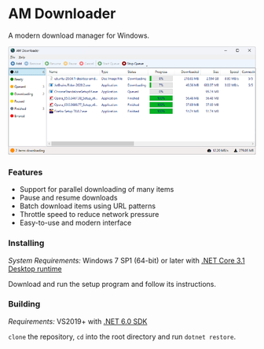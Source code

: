 # AM Downloader

A modern download manager for Windows.

![Screenshot](https://github.com/antikmozib/AM-Downloader/blob/master/Screenshot.png?raw=true)

<h3>Features</h3>

* Support for parallel downloading of many items
* Pause and resume downloads
* Batch download items using URL patterns
* Throttle speed to reduce network pressure
* Easy-to-use and modern interface

<h3>Installing</h3>

_System Requirements:_ Windows 7 SP1 (64-bit) or later with [.NET Core 3.1 Desktop runtime](https://dotnet.microsoft.com/download/dotnet)

Download and run the setup program and follow its instructions.

<h3>Building</h3>

_Requirements:_ VS2019+ with [.NET 6.0 SDK](https://dotnet.microsoft.com/download/dotnet)

`clone` the repository, `cd` into the root directory and run `dotnet restore`.
